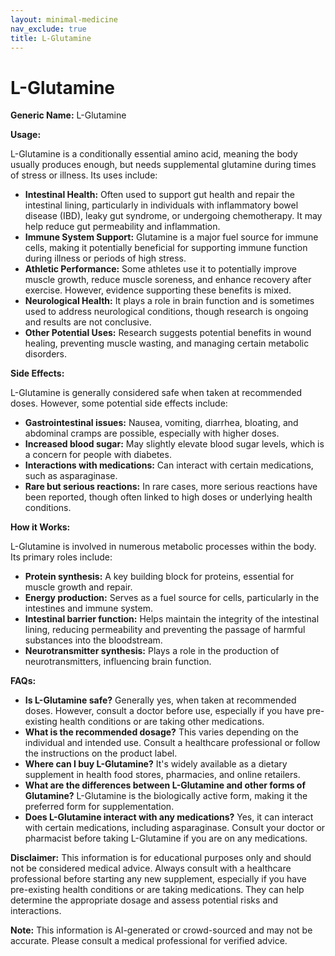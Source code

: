 ```yaml
---
layout: minimal-medicine
nav_exclude: true
title: L-Glutamine
---
```


# L-Glutamine

**Generic Name:** L-Glutamine

**Usage:**

L-Glutamine is a conditionally essential amino acid, meaning the body usually produces enough, but needs supplemental glutamine during times of stress or illness.  Its uses include:

* **Intestinal Health:**  Often used to support gut health and repair the intestinal lining, particularly in individuals with inflammatory bowel disease (IBD), leaky gut syndrome, or undergoing chemotherapy.  It may help reduce gut permeability and inflammation.
* **Immune System Support:** Glutamine is a major fuel source for immune cells, making it potentially beneficial for supporting immune function during illness or periods of high stress.
* **Athletic Performance:** Some athletes use it to potentially improve muscle growth, reduce muscle soreness, and enhance recovery after exercise.  However, evidence supporting these benefits is mixed.
* **Neurological Health:**  It plays a role in brain function and is sometimes used to address neurological conditions, though research is ongoing and results are not conclusive.
* **Other Potential Uses:**  Research suggests potential benefits in wound healing, preventing muscle wasting, and managing certain metabolic disorders.


**Side Effects:**

L-Glutamine is generally considered safe when taken at recommended doses.  However, some potential side effects include:

* **Gastrointestinal issues:** Nausea, vomiting, diarrhea, bloating, and abdominal cramps are possible, especially with higher doses.
* **Increased blood sugar:**  May slightly elevate blood sugar levels, which is a concern for people with diabetes.
* **Interactions with medications:** Can interact with certain medications, such as asparaginase.
* **Rare but serious reactions:** In rare cases, more serious reactions have been reported, though often linked to high doses or underlying health conditions.


**How it Works:**

L-Glutamine is involved in numerous metabolic processes within the body. Its primary roles include:

* **Protein synthesis:** A key building block for proteins, essential for muscle growth and repair.
* **Energy production:** Serves as a fuel source for cells, particularly in the intestines and immune system.
* **Intestinal barrier function:** Helps maintain the integrity of the intestinal lining, reducing permeability and preventing the passage of harmful substances into the bloodstream.
* **Neurotransmitter synthesis:** Plays a role in the production of neurotransmitters, influencing brain function.


**FAQs:**

* **Is L-Glutamine safe?** Generally yes, when taken at recommended doses.  However, consult a doctor before use, especially if you have pre-existing health conditions or are taking other medications.
* **What is the recommended dosage?** This varies depending on the individual and intended use.  Consult a healthcare professional or follow the instructions on the product label.
* **Where can I buy L-Glutamine?** It's widely available as a dietary supplement in health food stores, pharmacies, and online retailers.
* **What are the differences between L-Glutamine and other forms of Glutamine?** L-Glutamine is the biologically active form, making it the preferred form for supplementation.
* **Does L-Glutamine interact with any medications?** Yes, it can interact with certain medications, including asparaginase. Consult your doctor or pharmacist before taking L-Glutamine if you are on any medications.


**Disclaimer:** This information is for educational purposes only and should not be considered medical advice.  Always consult with a healthcare professional before starting any new supplement, especially if you have pre-existing health conditions or are taking medications.  They can help determine the appropriate dosage and assess potential risks and interactions.


**Note:** This information is AI-generated or crowd-sourced and may not be accurate. Please consult a medical professional for verified advice.